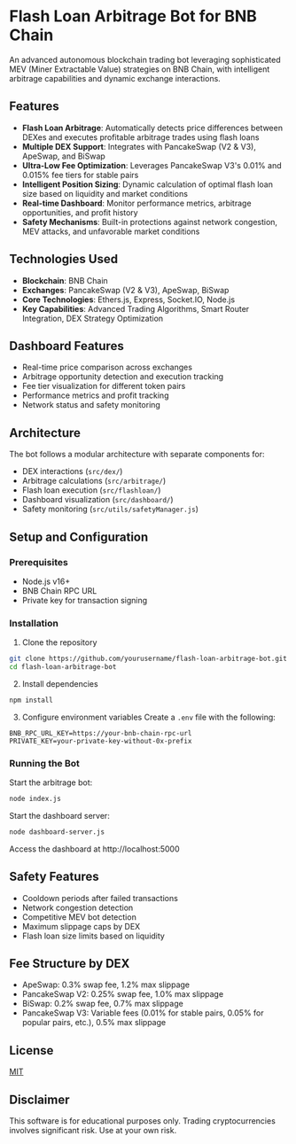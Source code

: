 # Flash Loan Arbitrage Bot for BNB Chain

An advanced autonomous blockchain trading bot leveraging sophisticated MEV (Miner Extractable Value) strategies on BNB Chain, with intelligent arbitrage capabilities and dynamic exchange interactions.

## Features

- **Flash Loan Arbitrage**: Automatically detects price differences between DEXes and executes profitable arbitrage trades using flash loans
- **Multiple DEX Support**: Integrates with PancakeSwap (V2 & V3), ApeSwap, and BiSwap
- **Ultra-Low Fee Optimization**: Leverages PancakeSwap V3's 0.01% and 0.015% fee tiers for stable pairs
- **Intelligent Position Sizing**: Dynamic calculation of optimal flash loan size based on liquidity and market conditions
- **Real-time Dashboard**: Monitor performance metrics, arbitrage opportunities, and profit history
- **Safety Mechanisms**: Built-in protections against network congestion, MEV attacks, and unfavorable market conditions

## Technologies Used

- **Blockchain**: BNB Chain
- **Exchanges**: PancakeSwap (V2 & V3), ApeSwap, BiSwap
- **Core Technologies**: Ethers.js, Express, Socket.IO, Node.js
- **Key Capabilities**: Advanced Trading Algorithms, Smart Router Integration, DEX Strategy Optimization

## Dashboard Features

- Real-time price comparison across exchanges
- Arbitrage opportunity detection and execution tracking
- Fee tier visualization for different token pairs
- Performance metrics and profit tracking
- Network status and safety monitoring

## Architecture

The bot follows a modular architecture with separate components for:
- DEX interactions (`src/dex/`)
- Arbitrage calculations (`src/arbitrage/`)
- Flash loan execution (`src/flashloan/`)
- Dashboard visualization (`src/dashboard/`)
- Safety monitoring (`src/utils/safetyManager.js`)

## Setup and Configuration

### Prerequisites
- Node.js v16+
- BNB Chain RPC URL
- Private key for transaction signing

### Installation

1. Clone the repository
```bash
git clone https://github.com/yourusername/flash-loan-arbitrage-bot.git
cd flash-loan-arbitrage-bot
```

2. Install dependencies
```bash
npm install
```

3. Configure environment variables
Create a `.env` file with the following:
```
BNB_RPC_URL_KEY=https://your-bnb-chain-rpc-url
PRIVATE_KEY=your-private-key-without-0x-prefix
```

### Running the Bot

Start the arbitrage bot:
```bash
node index.js
```

Start the dashboard server:
```bash
node dashboard-server.js
```

Access the dashboard at http://localhost:5000

## Safety Features

- Cooldown periods after failed transactions
- Network congestion detection
- Competitive MEV bot detection
- Maximum slippage caps by DEX
- Flash loan size limits based on liquidity

## Fee Structure by DEX

- ApeSwap: 0.3% swap fee, 1.2% max slippage
- PancakeSwap V2: 0.25% swap fee, 1.0% max slippage
- BiSwap: 0.2% swap fee, 0.7% max slippage
- PancakeSwap V3: Variable fees (0.01% for stable pairs, 0.05% for popular pairs, etc.), 0.5% max slippage

## License

[MIT](LICENSE)

## Disclaimer

This software is for educational purposes only. Trading cryptocurrencies involves significant risk. Use at your own risk.